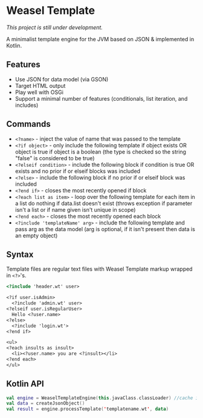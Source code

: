 Weasel Template
===============

*This project is still under development.*

A minimalist template engine for the JVM based on JSON &amp; implemented in Kotlin.

## Features
- Use JSON for data model (via GSON)
- Target HTML output
- Play well with OSGi
- Support a minimal number of features (conditionals, list iteration, and includes)

## Commands
- `<?name>` - inject the value of name that was passed to the template
- `<?if object>` - only include the following template if object exists OR object is true if object is a boolean (the type is checked so the string "false" is considered to be true)
- `<?elseif condition>` - include the following block if condition is true OR exists and no prior if or elseif blocks was included
- `<?else>` - include the following block if no prior if or elseif block was included
- `<?end if>` - closes the most recently opened if block 
- `<?each list as item>` - loop over the following template for each item in a list do nothing if data.list doesn't exist (throws exception if parameter isn't a list or if name given isn't unique in scope)
- `<?end each>` - closes the most recently opened each block
- `<?include 'templateName' arg>` - include the following template and pass arg as the data model (arg is optional, if it isn't present then data is an empty object)

## Syntax

Template files are regular text files with Weasel Template markup wrapped in `<?>`'s.

```html
<?include 'header.wt' user>

<?if user.isAdmin>
  <?include 'admin.wt' user>
<?elseif user.isRegularUser>
  Hello <?user.name>
<?else>
  <?include 'login.wt'>
<?end if>

<ul>
<?each insults as insult>
  <li><?user.name> you are <?insult></li>
<?end each>
</ul>
```

## Kotlin API

```kotlin
val engine = WeaselTemplateEngine(this.javaClass.classLoader) //cache is only in use if engine instance is reused
val data = createJsonObject()
val result = engine.processTemplate('templatename.wt', data)
```

